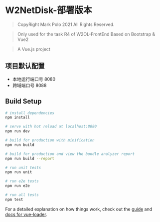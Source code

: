 # W2NetDisk-部署版本

> CopyRight Mark Polo 2021 All Rights Reserved.

> Only used for the task R4 of W2OL-FrontEnd  Based on Bootstrap & Vue2

> A Vue.js project

## 项目默认配置

- 本地运行端口号 8080
- 跨域端口号 8088

## Build Setup

``` bash
# install dependencies
npm install

# serve with hot reload at localhost:8080
npm run dev

# build for production with minification
npm run build

# build for production and view the bundle analyzer report
npm run build --report

# run unit tests
npm run unit

# run e2e tests
npm run e2e

# run all tests
npm test
```

For a detailed explanation on how things work, check out the [guide](http://vuejs-templates.github.io/webpack/) and [docs for vue-loader](http://vuejs.github.io/vue-loader).

